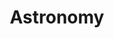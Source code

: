 ---
title: Astronomy
tag: [guide, android, astronomy, overview]
layout: guide-overview
description: Astronomy Android SDK provides sunrise/sunset, solar elevation angle, moonrise/moonset, and moon phase data for the next 60 days for any location worldwide.
url: /en/docs/android-sdk/astronomy/
ref: 0-sdk-android-astronomy
---